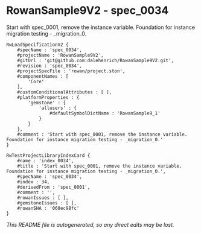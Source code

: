 # RowanSample9V2 - spec_0034
Start with spec_0001, remove the instance variable. Foundation for instance migration testing - _migration_0.
```
RwLoadSpecificationV2 {
	#specName : 'spec_0034',
	#projectName : 'RowanSample9V2',
	#gitUrl : 'git@github.com:dalehenrich/RowanSample9V2.git',
	#revision : 'spec_0034',
	#projectSpecFile : 'rowan/project.ston',
	#componentNames : [
		'Core'
	],
	#customConditionalAttributes : [ ],
	#platformProperties : {
		'gemstone' : {
			'allusers' : {
				#defaultSymbolDictName : 'RowanSample9_1'
			}
		}
	},
	#comment : 'Start with spec_0001, remove the instance variable. Foundation for instance migration testing - _migration_0.'
}

RwTestProjectLibraryIndexCard {
	#name : 'index_0034',
	#title : 'Start with spec_0001, remove the instance variable. Foundation for instance migration testing - _migration_0.',
	#specName : 'spec_0034',
	#index : 34,
	#derivedFrom : 'spec_0001',
	#comment : '',
	#rowanIssues : [ ],
	#gemstoneIssues : [ ],
	#rowanSHA : '060ec98fc'
}
```

*This README file is autogenerated, so any direct edits may be lost.*
